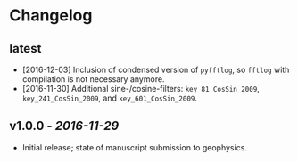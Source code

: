 # Changelog

## latest

* [2016-12-03] Inclusion of condensed version of `pyfftlog`, so `fftlog` with
  compilation is not necessary anymore.
* [2016-11-30] Additional sine-/cosine-filters: `key_81_CosSin_2009`,
  `key_241_CosSin_2009`, and `key_601_CosSin_2009`.

## v1.0.0 - *2016-11-29*

* Initial release; state of manuscript submission to geophysics.
